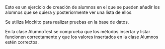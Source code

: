 Esto es un ejercicio de creación de alumnos en el que se pueden añadir los alomnos que se quiera y posteriormente ver una lista de ellos.

Se utiliza Mockito para realizar pruebas en la base de datos.

En la clase AlumnoTest se comprueba que los métodos insertar y listar funcionen correctamente y que los valores insertados en la clase Alumnos estén correctos.
